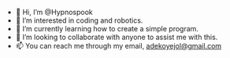 - 👋 Hi, I’m @Hypnospook
- 👀 I’m interested in coding and robotics.
- 🌱 I’m currently learning how to create a simple program.
- 💞️ I’m looking to collaborate with anyone to assist me with this.
- 📫 You can reach me through my email, adekoyejol@gmail.com

<!---
Hypnospook/Hypnospook is a ✨ special ✨ repository because its `README.md` (this file) appears on your GitHub profile.
You can click the Preview link to take a look at your changes.
--->
